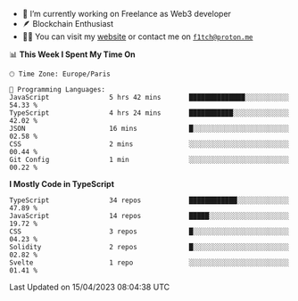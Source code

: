 - 🔭 I’m currently working on Freelance as Web3 developer
- 🪶 Blockchain Enthusiast
- 👨‍💻 You can visit my [website](https://f1tch.xyz) or contact me on [`f1tch@proton.me`](mailto:f1tch@proton.me)

<!--START_SECTION:waka-->
📊 **This Week I Spent My Time On** 

```text
🕑︎ Time Zone: Europe/Paris

💬 Programming Languages: 
JavaScript               5 hrs 42 mins       ██████████████░░░░░░░░░░░   54.33 % 
TypeScript               4 hrs 24 mins       ███████████░░░░░░░░░░░░░░   42.02 % 
JSON                     16 mins             █░░░░░░░░░░░░░░░░░░░░░░░░   02.58 % 
CSS                      2 mins              ░░░░░░░░░░░░░░░░░░░░░░░░░   00.44 % 
Git Config               1 min               ░░░░░░░░░░░░░░░░░░░░░░░░░   00.22 % 
```

**I Mostly Code in TypeScript** 

```text
TypeScript               34 repos            ████████████░░░░░░░░░░░░░   47.89 % 
JavaScript               14 repos            █████░░░░░░░░░░░░░░░░░░░░   19.72 % 
CSS                      3 repos             █░░░░░░░░░░░░░░░░░░░░░░░░   04.23 % 
Solidity                 2 repos             █░░░░░░░░░░░░░░░░░░░░░░░░   02.82 % 
Svelte                   1 repo              ░░░░░░░░░░░░░░░░░░░░░░░░░   01.41 % 
```




 Last Updated on 15/04/2023 08:04:38 UTC
<!--END_SECTION:waka-->
